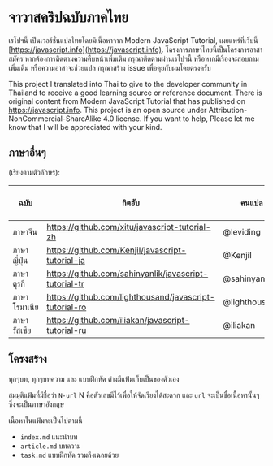 # จาวาสคริปฉบับภาคไทย

เรโปฯนี้ เป็นเวอร์ชั่นแปลไทยโดยมีเนื้อหาจาก Modern JavaScript Tutorial, เผยแพร่ที่เว็บนี้ [https://javascript.info](https://javascript.info). โครงการภาษาไทยนี้เป็นโครงการอาสาสมัคร หากต้องการติดตามความคืบหน้าเพิ่มเติม กรุณาติดตามผ่านเรโปฯนี้ หรือหากมีเรื่องจะสอบถามเพิ่มเติม หรือความอาสาจะช่วยแปล กรุณาสร้าง issue เพื่อคุยกับผมโดยตรงครับ 

This project I translated into Thai to give to the developer community in Thailand to receive a good learning source or reference document. There is original content from Modern JavaScript Tutorial that has published on https://javascript.info. This project is an open source under Attribution-NonCommercial-ShareAlike 4.0 license. If you want to help, Please let me know that I will be appreciated with your kind.

## ภาษาอื่นๆ

(เรียงตามตัวอักษร):

| ฉบับ | กิตฮับ | คนแปล | แปลไปแล้วกี่เปอร์เซ็นต์ | เผยแพร่ที่ |
|----------|--------|-------------------|-----------------|-----------|
| ภาษาจีน | https://github.com/xitu/javascript-tutorial-zh | @leviding | ![](http://translate-hook.javascript.info/stats/zh.svg?1) | https://zh.javascript.info |
| ภาษาญี่ปุ่น | https://github.com/KenjiI/javascript-tutorial-ja | @KenjiI | ![](http://translate-hook.javascript.info/stats/ja.svg?1) | https://ja.javascript.info |
| ภาษาตุรกี | https://github.com/sahinyanlik/javascript-tutorial-tr | @sahinyanlik | ![](http://translate-hook.javascript.info/stats/tr.svg?1) | - |
| ภาษาโรมาเนีย | https://github.com/lighthousand/javascript-tutorial-ro | @lighthousand | เพิ่งเริ่ม | - |
| ภาษารัสเซีย | https://github.com/iliakan/javascript-tutorial-ru | @iliakan | ทั้งหมด | https://learn.javascript.ru |

## โครงสร้าง

ทุกๆบท, ทุกๆบทความ และ แบบฝึกหัด ต่างมีแฟ้มเก็บเป็นของตัวเอง

สมมุติแฟ้มที่มีชื่อว่า `N-url` N คือตัวเลขมีไว้เพื่อให้จัดเรียงได้สะดวก และ `url` จะเป็นชื่อเนื้อหานั้นๆ ซึ่งจะเป็นภาษาอังกฤษ

เนื้อหาในแฟ้มจะเป็นไปตามนี้

  - `index.md` แนะนำบท
  - `article.md` บทความ
  - `task.md` แบบฝึกหัด รวมถึงเฉลยด้วย
